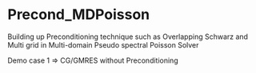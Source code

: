 # Precond_MDPoisson
Building up Preconditioning technique such as Overlapping Schwarz and Multi grid in Multi-domain Pseudo spectral Poisson Solver

Demo case 1 => CG/GMRES without Preconditioning

